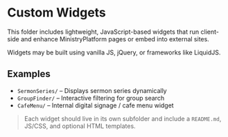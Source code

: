 # Custom Widgets

This folder includes lightweight, JavaScript-based widgets that run client-side and enhance MinistryPlatform pages or embed into external sites.

Widgets may be built using vanilla JS, jQuery, or frameworks like LiquidJS.

## Examples

- `SermonSeries/` – Displays sermon series dynamically
- `GroupFinder/` – Interactive filtering for group search
- `CafeMenu/` – Internal digital signage / cafe menu widget

> Each widget should live in its own subfolder and include a `README.md`, JS/CSS, and optional HTML templates.
